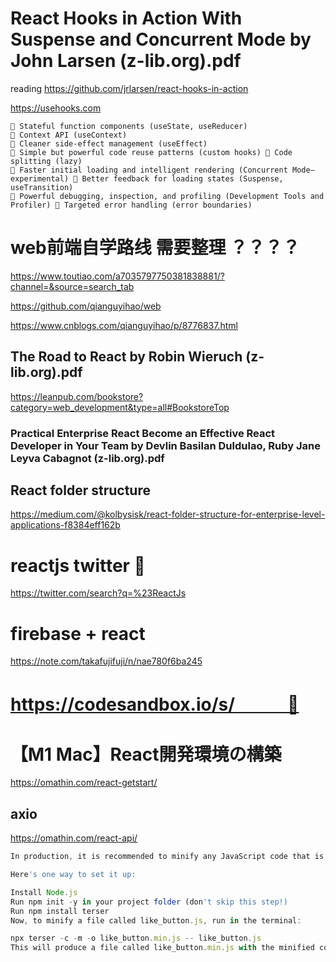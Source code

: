 
# React Hooks in Action With Suspense and Concurrent Mode by John Larsen (z-lib.org).pdf
reading
https://github.com/jrlarsen/react-hooks-in-action

https://usehooks.com

```react
 Stateful function components (useState, useReducer)
 Context API (useContext)
 Cleaner side-effect management (useEffect)
 Simple but powerful code reuse patterns (custom hooks)  Code splitting (lazy)
 Faster initial loading and intelligent rendering (Concurrent Mode—experimental)  Better feedback for loading states (Suspense, useTransition)
 Powerful debugging, inspection, and profiling (Development Tools and Profiler)  Targeted error handling (error boundaries)
```

# web前端自学路线 需要整理 ？？？？
https://www.toutiao.com/a7035797750381838881/?channel=&source=search_tab

https://github.com/qianguyihao/web

https://www.cnblogs.com/qianguyihao/p/8776837.html

## The Road to React by Robin Wieruch (z-lib.org).pdf
https://leanpub.com/bookstore?category=web_development&type=all#BookstoreTop

### Practical Enterprise React Become an Effective React Developer in Your Team by Devlin Basilan Duldulao, Ruby Jane Leyva Cabagnot (z-lib.org).pdf

## React folder structure
https://medium.com/@kolbysisk/react-folder-structure-for-enterprise-level-applications-f8384eff162b

# reactjs twitter 🔴
https://twitter.com/search?q=%23ReactJs

# firebase + react
https://note.com/takafujifuji/n/nae780f6ba245

# https://codesandbox.io/s/　　　🔴

# 【M1 Mac】React開発環境の構築
https://omathin.com/react-getstart/

## axio
https://omathin.com/react-api/

```javascript
In production, it is recommended to minify any JavaScript code that is included with your application. Minification can help your website load several times faster, especially as the size of your JavaScript source code grows.

Here's one way to set it up:

Install Node.js
Run npm init -y in your project folder (don't skip this step!)
Run npm install terser
Now, to minify a file called like_button.js, run in the terminal:

npx terser -c -m -o like_button.min.js -- like_button.js
This will produce a file called like_button.min.js with the minified code in the same directory. If you're typing this often, you can create an npm script to give this command a name.
```

